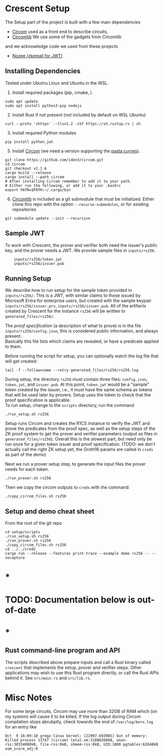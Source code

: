 
# Crescent Setup


The Setup part of the project is built with a few main dependencies

- [Circom](https://github.com/iden3/circom) used as a front end to describe circuits,
- [Circomlib](https://github.com/iden3/circomlib) We use some of the gadgets from Circomlib


and we acknowledge code we used from these projects 
- [Nozee (zkemail for JWT)](https://github.com/sehyunc/nozee) 


## Installing Dependencies
Tested under Ubutnu Linux and Ubuntu in the WSL.

1. Install required packages (pip, cmake, )
```
sudo apt update
sudo apt install python3-pip nodejs
```

2. Install Rust if not present (not included by default on WSL Ubuntu)
```
curl --proto '=https' --tlsv1.2 -sSf https://sh.rustup.rs | sh
```

3. Install required Python modules
```
pip install python_jwt
```

5. Install [Circom](https://github.com/iden3/circom) (we need a version supporting the [pasta curves](https://github.com/zcash/pasta_curves)).

```
git clone https://github.com/iden3/circom.git
cd circom
git checkout v2.1.6
cargo build --release
cargo install --path circom
# After installing Circom remember to add it to your path.
# Either run the following, or add it to your .bashrc
export PATH=$PATH:~/.cargo/bin
```

6. [Circomlib](https://github.com/iden3/circomlib) is included as a git submodule that must be initialized. 
Either clone this repo with the option `--recurse-submodules`, or for existing repositories
```
git submodule update --init --recursive
```


## Sample JWT
To work with Crescent, the prover and verifier both need the issuer's public key, and the prover needs a JWT. 
We provide sample files in `inputs/rs256`.
```
    inputs/rs256/token.jwt
    inputs/rs256/issuer.pub
```

## Running Setup
We describe how to run setup for the sample token provided in `inputs/rs256/`.  This is a JWT, with similar claims to those issued by Microsoft Entra for enterprise users, but created with the sample keypair `inputs/rs256/issuer.prv`, `inputs/rs256/issuer.pub`.
All of the artifacts created by Crescent for the instance  `rs256` will be written to `generated_files/rs256/`. 

The *proof specification* (a description of what to prove) is in the file `inputs/rs256/config.json`, 
this is considered public information, and always present.  
Basically this file lists which claims are revealed, or have a predicate applied to them.

Before running the script for setup, you can optionally watch the log file that will get created:
```
tail -f --follow=name --retry generated_files/rs256/rs256.log
```

During setup, the directory `rs256` must contain three files: `config.json`, `token.jwt`, and `issuer.pub`. 
At this point, `token.jwt` would be a "sample" token created by the issuer, i.e., it must have the same schema as tokens that will
be used later by provers.  Setup uses the token to check that the proof specification is applicable.  
To run setup, change to the `scripts` directory, run the command
```
./run_setup.sh rs256
```
Setup runs Circom and creates the R1CS instance to verify the JWT and prove the predicates from the proof spec, as well
as the setup steps of the ZK proof system to get the prover and verifier parameters (output as files in `generated_files/rs256`). 
Overall this is the slowest part, but need only be run once for a given token issuer and proof specification. 
(TODO: we don't actually call the right ZK setup yet, the Groth16 params are called in `creds` as part of the demo)

Next we run a prover setup step, to generate the input files the prover needs for each token.
```
./run_prover.sh rs256
```

Then we copy the circom outputs to `creds` with the command:
```
./copy_circom_files.sh rs256
```

## Setup and demo cheat sheet
From the root of the git repo
```
cd setup/scripts
./run_setup.sh rs256
./run_prover.sh rs256
./copy_circom_files.sh rs256
cd ../../creds
cargo run --release --features print-trace --example demo rs256 -- --nocapture
```

# *
# TODO: Documentation below is out-of-date
# *


## Rust command-line program and API
The scripts described above prepare inputs and call a Rust binary called `crescent` that implements the setup, prover and verifier steps. Other applications may wish to 
use this Rust program directly, or call the Rust APIs behind it. See `src/main.rs` and `src/lib.rs`. 


# Misc Notes
For some large circuits, Circom may use more than 32GB of RAM which (on my system) will cause it to be killed. 
If the log output during Circom compilation stops abrubptly, check towards the end of `/var/log/kern.log`
for an entry like 
```
Oct  9 16:09:18 gregz-linux kernel: [22997.693985] Out of memory: Killed process 13747 (circom) total-vm:31880260kB, anon-rss:30334800kB, file-rss:0kB, shmem-rss:0kB, UID:1000 pgtables:62048kB oom_score_adj:0
```


